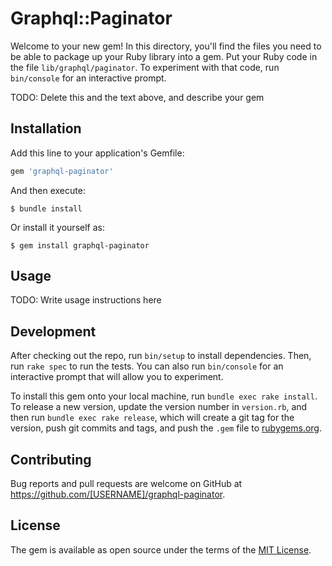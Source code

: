 # Graphql::Paginator

Welcome to your new gem! In this directory, you'll find the files you need to be able to package up your Ruby library into a gem. Put your Ruby code in the file `lib/graphql/paginator`. To experiment with that code, run `bin/console` for an interactive prompt.

TODO: Delete this and the text above, and describe your gem

## Installation

Add this line to your application's Gemfile:

```ruby
gem 'graphql-paginator'
```

And then execute:

    $ bundle install

Or install it yourself as:

    $ gem install graphql-paginator

## Usage

TODO: Write usage instructions here

## Development

After checking out the repo, run `bin/setup` to install dependencies. Then, run `rake spec` to run the tests. You can also run `bin/console` for an interactive prompt that will allow you to experiment.

To install this gem onto your local machine, run `bundle exec rake install`. To release a new version, update the version number in `version.rb`, and then run `bundle exec rake release`, which will create a git tag for the version, push git commits and tags, and push the `.gem` file to [rubygems.org](https://rubygems.org).

## Contributing

Bug reports and pull requests are welcome on GitHub at https://github.com/[USERNAME]/graphql-paginator.


## License

The gem is available as open source under the terms of the [MIT License](https://opensource.org/licenses/MIT).
